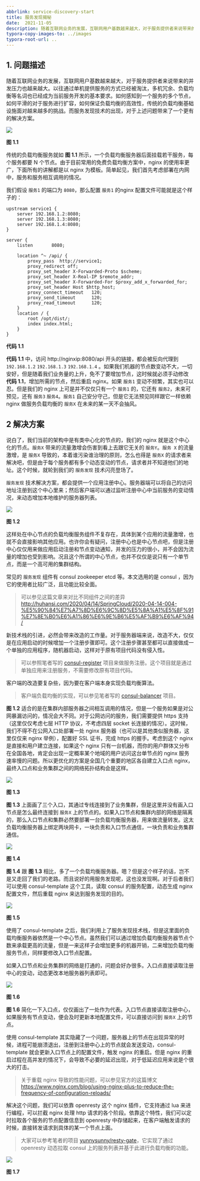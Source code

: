 ```yaml
---
abbrlink: service-discovery-start
title: 服务发现揭秘
date:  2021-11-05
description: 随着互联网业务的发展，互联网用户基数越来越大，对于服务提供者来说带来的并发压力也越来越大。以往通过单机提供服务的方式已经被淘汰，多机冗余、负载均衡等名词也已经成为当前服务开发的基本要求。如何感知到一个服务的多个节点，如何平滑的对于服务进行扩容，如何保证负载均衡的高效性，传统的负载均衡基础设施面对越来越多的挑战。而服务发现技术的出现，对于上述问题带来了一个更有的解决方案。
typora-copy-images-to: ../images
typora-root-url: ..
---
```


## 1. 问题描述

随着互联网业务的发展，互联网用户基数越来越大，对于服务提供者来说带来的并发压力也越来越大。以往通过单机提供服务的方式已经被淘汰，多机冗余、负载均衡等名词也已经成为当前服务开发的基本要求。如何感知到一个服务的多个节点，如何平滑的对于服务进行扩容，如何保证负载均衡的高效性，传统的负载均衡基础设施面对越来越多的挑战。而服务发现技术的出现，对于上述问题带来了一个更有的解决方案。

![](/images/balancer_classic.png)

**图 1.1**

传统的负载均衡服务就如 **图 1.1** 所示，一个负载均衡服务器后面挂载若干服务，每个服务都要 N 个节点。由于目前常用的免费负载均衡方案中，nginx 的使用率更广，下面所有的讲解都是以 nginx 为模板。简单起见，我们首先考虑部署在内网中，服务和服务相互调用的情况。

我们假设 `服务1` 的端口为 `8080`，那么配置 `服务1` 的nginx 配置文件可能就是这个样子的：

```nginx
upstream service1 {
    server 192.168.1.2:8080;
    server 192.168.1.3:8080;
    server 192.168.1.4:8080;
}

server {
    listen       8080;

    location ^~ /api/ {
        proxy_pass  http://service1;
        proxy_redirect off;
        proxy_set_header X-Forwarded-Proto $scheme;
        proxy_set_header X-Real-IP $remote_addr;
        proxy_set_header X-Forwarded-For $proxy_add_x_forwarded_for;    
        proxy_set_header Host $http_host;
        proxy_connect_timeout   120;
        proxy_send_timeout      120;
        proxy_read_timeout      120;
    }
    location / {
        root /opt/dist/;
        index index.html;
    }
}
```

**代码 1.1**

**代码 1.1** 中，访问 http://nginxip:8080/api 开头的链接，都会被反向代理到 `192.168.1.2` `192.168.1.3` `192.168.1.4` 。如果我们机器的节点数变动不大，一切安好，但是随着我们业务量的上升，免不了要增加节点，这时候就必须手动修改 **代码 1.1**，增加所需的节点，然后重启 nginx。如果 `服务1` 变动不频繁，其实也可以忍。但是我们的 nginx 上可是并不仅仅只有一个 `服务1` 的，它还有 `服务2`，未来可预见，还有 `服务3` `服务4`。`服务1` 自己安分守己，但是它无法预见同样跟它一样依赖 nginx 做服务负载均衡的 `服务X` 在未来的某一天不会抽风。

## 2 解决方案

说白了，我们当前的架构中是有类中心化的节点的，我们的 nginx 就是这个中心化的节点。`服务X` 带来的流量激增会伤害到看上去跟它无关的 `服务Y`。`服务 X` 的流量激增，是 `服务X` 导致的，本着谁污染谁治理的原则，怎么也得是 `服务X` 的请求者来解决吧，但是由于每个服务都有多个动态变动的节点，请求者并不知道他们的地址。这个时候，就轮到我们的 `服务发现` 技术闪亮登场了。

`服务发现` 技术解决方案，都会提供一个应用注册中心。服务器端可以将自己的访问地址注册到这个中心里来；然后客户端可以通过监听注册中心中当前服务的变动情况，来动态增加本地维护的服务器列表。

![](/images/register_and_watch.png)

**图 1.2**

这样处在中心节点的负载均衡服务组件不复存在，具体到某个应用的流量激增，也就不会直接影响其他应用。也许你会有疑问，注册中心也是中心节点吧，但是注册中心仅仅用来做应用启动注册和节点变动通知，并发的压力的很小，并不会因为流量的增加也受到影响。况且这个所谓的中心节点，也并不仅仅是说只有一个单节点，而是一个高可用的集群结构。

常见的 `服务发现` 组件有 consul zookeeper etcd 等。本文选用的是 consul ，因为它的使用者比较广泛，且功能比较全面。

> 可以参见这篇文章来对比不同组件之间的差异 http://huhansi.com/2020/04/14/SpringCloud/2020-04-14-004-%E5%90%84%E7%A7%8D%E6%9C%8D%E5%8A%A1%E5%8F%91%E7%8E%B0%E6%A1%86%E6%9E%B6%E5%AF%B9%E6%AF%94/

新技术栈的引进，必然会带来改造的工作量。对于服务器端来说，改造不大，仅仅是在应用启动的时候增加一个注册步骤即可。这个注册步骤甚至都可以直接做成一个单独的应用程序，随机器启动，这样对于原有项目代码没有侵入性。

> 可以参照笔者写的 [consul-register](https://github.com/yunnysunny/consul-register) 项目来做服务注册。这个项目就是通过单独应用来注册服务，不需要修改原有项目代码。

客户端的改造要复杂些，因为要在客户端本身实现负载均衡算法。

> 客户端负载均衡的实现，可以参见笔者写的 [consul-balancer](https://github.com/yunnysunny/consul-balancer) 项目。

**图 1.2** 适合的是在集群内部服务器之间相互调用的情况，但是一个服务如果是对公网暴漏访问的，情况会大不同。对于公网访问的服务，我们需要提供 https 支持（这里仅仅考虑七层 HTTP 协议，不考虑四层 socket 长连接的情况）。这时候，我们不得不在公网入口处部署一处 nginx 服务器（也可以是其他类似服务器，这里仅仅来 nginx 举例），配置好 SSL 证书，完成 https 的握手。考虑到这个 nginx 是直接和用户建立连接，如果这个 nginx 只有一台机器，而你的用户群体又分布在全国各地，肯定会出现一定概率某个地域的用户访问这台单节点的 nginx 服务速率慢的问题。所以更优化的方案是全国几个重要的地区各自建立入口点 nginx，最终入口点和业务集群之间的网络拓扑结构会是这样。

![](/images/edge_to_cluster.png)

**图 1.3**

**图 1.3** 上面画了三个入口，其通过专线连接到了业务集群，但是这里并没有画入口节点是怎么最终连接到 `服务X` 上的节点的。如果入口节点和集群内部的网络是隔离的，那么入口节点和集群必然要部署一台负载均衡服务器，用来做流量转发。这太负载均衡服务器上绑定两块网卡，一块负责和入口节点通信，一块负责和业务集群通信。

![](/images/edge_to_balancer.png)

**图 1.4**

**图 1.4** 跟 **图 1.3** 相比，多了一个负载均衡服务器。嗯？但是这个样子的话，岂不是又走回了我们的老路。而且说好的用服务发现呢，这也没发现啊。对于后者我们可以使用 consul-template 这个工具，读取 consul 的服务配置，动态生成 nginx 配置文件，然后重载 nginx 来达到服务发现的目的。

![](/images/consul_template_in_cluster.png)

**图 1.5**

使用了 consul-template 之后，我们利用上了服务发现技术栈，但是这里面的负载均衡服务器依然是一个中心节点。虽然我们可以通过增加负载均衡服务器节点个数来承载更高的流量，但是一来这样子会增加更多的机器开销，二来增加负载均衡服务节点，同样要修改入口节点配置。

如果入口节点和业务集群的网络是打通的，问题会好办很多。入口点直接读取注册中心的变动，动态更改本地服务器列表即可。

![](/images/private_line_with_service_discovery.png)

**图 1.6**

**图 1.6** 简化一下入口点，仅仅画出了一处作为代表。入口节点直接读取注册中心，如果服务有节点变动，便会及时更新本地配置文件，可以直接访问到 `服务X` 上的节点。

使用 consul-template 其实隐藏了一个问题，服务器上的节点在出现异常的时候，进程可能崩溃退出，注册到注册中心上的节点就会发送变动，consul-template 就会更新入口节点上的配置文件，触发 nginx 的重启。但是 nginx 的重启过程在高并发的情况下，会导致不必要的延迟出现，对于低延迟应用来说是个很大的打击。

> 关于重载 nginx 导致的性能问题，可以参见官方的这篇博文 https://www.nginx.com/blog/using-nginx-plus-to-reduce-the-frequency-of-configuration-reloads/

解决这个问题，我们可以依靠 openresty 这个 nginx 插件，它支持通过 lua 来进行编程，可以拦截 nginx 处理 http 请求的各个阶段。依靠这个特性，我们可以定时拉取各个服务的节点配置信息到 openresty 中存储起来，在客户端触发请求的时候，直接转发请求到具体的某一个节点上面。

> 大家可以参考笔者的项目 [yunnysunny/resty-gate](https://github.com/yunnysunny/resty-gate)，它实现了通过 openresty 动态拉取 consul 上的服务列表并基于此进行负载均衡的功能。

![](/images/consul_with_openresty.png)

**图 1.7**









